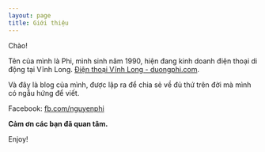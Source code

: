 ```yaml
---
layout: page
title: Giới thiệu
---
```


Chào!

Tên của mình là Phi, mình sinh năm 1990, hiện đang kinh doanh điện thoại di động tại Vĩnh Long. 
[Điện thoại Vĩnh Long - duongphi.com](duongphi.com).

Và đây là blog của mình, được lập ra để chia sẻ về đủ thứ trên đời mà mình có ngẫu hứng để viết. 

Facebook: [fb.com/nguyenphi](http://fb.com/nguyenphi)

**Cảm ơn các bạn đã quan tâm.**

Enjoy!
